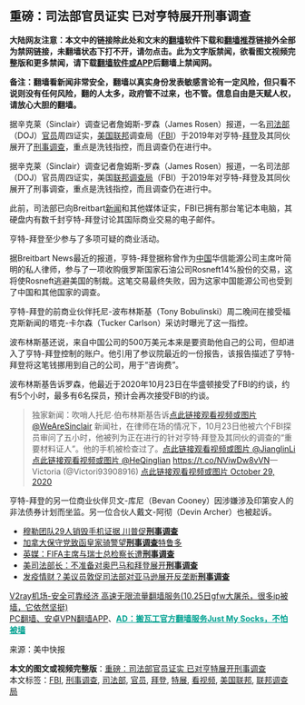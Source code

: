  <h2>重磅：司法部官员证实 已对亨特展开刑事调查</h2> <p class="notice"><b>大陆网友注意：本文中的链接除此处和文末的<a href="https://github.com/bannedbook/fanqiang" >翻墙</a>软件下载和<a href="https://github.com/killgcd/justmysocks/blob/master/README.md">翻墙推荐</a>链接外全部为禁网链接，未翻墙状态下打不开，请勿点击。此为文字版禁闻，欲看图文视频完整版和更多禁闻，请下载<a href="https://github.com/bannedbook/fanqiang">翻墙软件或APP</a>后翻墙上禁闻网。</p><p>备注：翻墙看新闻非常安全，翻墙以真实身份发表敏感言论有一定风险，但只看不说则没有任何风险，翻的人太多，政府管不过来，也不管。信息自由是天赋人权，请放心大胆的翻墙。</b></p>  <div class="entry"> <p id="summary">据辛克莱（Sinclair）调查记者詹姆斯-罗森（James Rosen）报道，一名<a href="https://www.bannedbook.org/bnews/tag/%e5%8f%b8%e6%b3%95%e9%83%a8/" class="st_tag internal_tag" rel="tag" title="标签 司法部 下的日志">司法部</a>（DOJ）<a href="https://www.bannedbook.org/bnews/tag/%E5%AE%98%E5%91%98/" class="st_tag internal_tag" rel="tag" title="标签 官员 下的日志">官员</a>周四证实，<a href="https://www.bannedbook.org/bnews/tag/%E7%BE%8E%E5%9B%BD%E8%81%94%E9%82%A6/" class="st_tag internal_tag" rel="tag" title="标签 美国联邦 下的日志">美国联邦</a>调查局（<a href="https://www.bannedbook.org/bnews/tag/fbi/" class="st_tag internal_tag" rel="tag" title="标签 FBI 下的日志">FBI</a>）于2019年对亨特-<a href="https://www.bannedbook.org/bnews/tag/%e6%8b%9c%e7%99%bb/" class="st_tag internal_tag" rel="tag" title="标签 拜登 下的日志">拜登</a>及其同伙展开了<a href="https://www.bannedbook.org/bnews/tag/%E5%88%91%E4%BA%8B%E8%B0%83%E6%9F%A5/" class="st_tag internal_tag" rel="tag" title="标签 刑事调查 下的日志">刑事调查</a>，重点是洗钱指控，而且调查仍在进行中。</p> <p id="conimg"></p> <p>据辛克莱（Sinclair）调查记者詹姆斯-罗森（James Rosen）报道，一名司法部（DOJ）官员周四证实，美国<a href="https://www.bannedbook.org/bnews/tag/%e8%81%94%e9%82%a6%e8%b0%83%e6%9f%a5%e5%b1%80/" class="st_tag internal_tag" rel="tag" title="标签 联邦调查局 下的日志">联邦调查局</a>（FBI）于2019年对亨特-拜登及其同伙展开了刑事调查，重点是洗钱指控，而且调查仍在进行中。</p> <p>此前，司法部已向Breitbart<span class='wp_keywordlink_affiliate'><a href="https://www.bannedbook.org/" title="新闻">新闻</a></span>和其他媒体证实，FBI已拥有那台笔记本电脑，其硬盘内有数千封亨特-拜登讨论其国际商业交易的电子邮件。</p>  <p>亨特-拜登至少参与了多项可疑的商业活动。</p> <p>据Breitbart News最近的报道，亨特-拜登据称曾作为<span class='wp_keywordlink_affiliate'><a href="https://www.bannedbook.org/" title="中国" target="_blank">中国</a></span>华信能源公司主席叶简明的私人律师，参与了一项收购俄罗斯国家石油公司Rosneft14%股份的交易，这将使Rosneft逃避美国的制裁。这笔交易最终失败，因为这家中国能源公司也受到了中国和其他国家的调查。</p> <p>亨特-拜登的前商业伙伴托尼-波布林斯基（Tony Bobulinski）周二晚间在接受福克斯新闻的塔克-卡尔森（Tucker Carlson）采访时曝光了这一指控。</p> <p>波布林斯基还说，来自中国公司的500万美元本来是要资助他自己的公司，但却进入了亨特-拜登控制的账户。他引用了参议院最近的一份报告，该报告描述了亨特-拜登将这笔钱挪用到自己的公司，用于“咨询费”。</p>  <p>波布林斯基告诉罗森，他最近于2020年10月23日在华盛顿接受了FBI的约谈，约有5个小时，最多有6名探员，预计会再次接受FBI的约谈。</p> <blockquote><p>独家新闻：吹哨人托尼∙伯布林斯基告诉<a href="https://twitter.com/WeAreSinclair?ref_src=twsrc%5Etfw">点此链接观看视频或图片 @WeAreSinclair</a> 新闻社，在律师在场的情况下，10月23日他被六个FBI探员审问了五小时，他被列为正在进行的针对亨特·拜登及其同伙的调查的“重要材料证人”。他的手机被检查过了。<a href="https://twitter.com/JianglinLi?ref_src=twsrc%5Etfw">点此链接观看视频或图片 @JianglinLi</a> <a href="https://twitter.com/HeQinglian?ref_src=twsrc%5Etfw">点此链接观看视频或图片 @HeQinglian</a> <a href="https://t.co/NViwDw8vVN">https://t.co/NViwDw8vVN</a>— Victoria (@Victori93908916) <a href="https://twitter.com/Victori93908916/status/1321934263948877824?ref_src=twsrc%5Etfw">点此链接观看视频或图片 October 29, 2020</a></p></blockquote> <p>亨特-拜登的另一位商业伙伴贝文-库尼（Bevan Cooney）因涉嫌涉及印第安人的非法债券计划而坐监。另一位合伙人戴文-阿彻（Devin Archer）也被起诉。</p> <ul class='op-related-articles' title='相关阅读'> <li><a href='https://www.bannedbook.org/bnews/cnnews/20200915/1396720.html' target='_blank'>穆勒团队29人销毁手机证据 川普促<b>刑事调查</b></a></li> <li><a href='https://www.bannedbook.org/bnews/cnnews/20200711/1359073.html' target='_blank'>加拿大保守党致函皇家骑警望<b>刑事调查</b>特鲁多</a></li> <li><a href='https://www.bannedbook.org/bnews/baitai/20200705/1356096.html' target='_blank'>英媒：FIFA主席与瑞士总检察长遭<b>刑事调查</b></a></li> <li><a href='https://www.bannedbook.org/bnews/worldnews/usa/20200519/1330756.html' target='_blank'>美司法部长：不准备对奥巴马和拜登展开<b>刑事调查</b></a></li> <li><a href='https://www.bannedbook.org/bnews/comments/20200429/1320715.html' target='_blank'>发疫情财？美议员敦促司法部对亚马逊展开反垄断<b>刑事调查</b></a></li> </ul> <p class="texttj"> <a href="https://www.bannedbook.org/forum23/topic22702.html" target="_blank">V2ray机场-安全可靠经济 高速无限流量翻墙服务(10.25日gfw大屠杀，很多ip被墙，它依然坚挺)</a><br/> <a href="https://github.com/bannedbook/fanqiang/wiki/%E7%A6%81%E9%97%BB%E7%BD%91%E5%AE%89%E5%8D%93%E7%BF%BB%E5%A2%99%E6%96%B0%E9%97%BBAPP" target="_blank">PC翻墙、安卓VPN翻墙APP</a>、<span onclick="window.open('https://github.com/killgcd/justmysocks/blob/master/README.md')" style="font-weight:bold;color:#00A191;cursor:pointer;text-decoration:underline;outline:none">AD：搬瓦工官方翻墙服务Just My Socks，不怕被墙</span></p><p> 来源：美中快报 </p> <a name='sharetosocial'></a>       <div><b>本文的图文或视频完整版</b>：<a href='https://www.bannedbook.org/bnews/cnnews/20201030/1422696.html'>重磅：司法部官员证实 已对亨特展开刑事调查</a></div>  </div><!--END ENTRY--> <div class="postfooter"> <div>本文标签：<a href="https://www.bannedbook.org/bnews/tag/fbi/" rel="tag">FBI</a>, <a href="https://www.bannedbook.org/bnews/tag/%E5%88%91%E4%BA%8B%E8%B0%83%E6%9F%A5/" rel="tag">刑事调查</a>, <a href="https://www.bannedbook.org/bnews/tag/%e5%8f%b8%e6%b3%95%e9%83%a8/" rel="tag">司法部</a>, <a href="https://www.bannedbook.org/bnews/tag/%E5%AE%98%E5%91%98/" rel="tag">官员</a>, <a href="https://www.bannedbook.org/bnews/tag/%e6%8b%9c%e7%99%bb/" rel="tag">拜登</a>, <a href="https://www.bannedbook.org/bnews/tag/%E7%89%B9%E5%B1%95/" rel="tag">特展</a>, <a href="https://www.bannedbook.org/bnews/tag/%E7%9C%8B%E8%A7%86%E9%A2%91/" rel="tag">看视频</a>, <a href="https://www.bannedbook.org/bnews/tag/%E7%BE%8E%E5%9B%BD%E8%81%94%E9%82%A6/" rel="tag">美国联邦</a>, <a href="https://www.bannedbook.org/bnews/tag/%e8%81%94%e9%82%a6%e8%b0%83%e6%9f%a5%e5%b1%80/" rel="tag">联邦调查局</a></div>  </div><!--END POSTFOOTER--> 